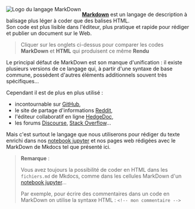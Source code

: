 <img src="https://upload.wikimedia.org/wikipedia/commons/4/48/Markdown-mark.svg" align="left" title="Logo du langage MarkDown" alt="Logo du langage MarkDown">

<p>
    <a href="https://fr.wikipedia.org/wiki/Markdown" target="_blank" title="Page Markdown sur Wikipedia"><strong>Markdown</strong></a>
    est un langage de description à balisage plus léger à coder que des balises HTML.
    <br>
    Son code est plus lisible dans l'éditeur,
    plus pratique et rapide pour rédiger et publier un document sur le Web.
</p>

<blockquote>
    <p>
        Cliquer sur les onglets ci-dessus pour comparer les codes <strong>MarkDown</strong>
        et <strong>HTML</strong> qui produisent ce même <strong>Rendu</strong>
    </p>
</blockquote>
<p>
    Le principal défaut de MarkDown est son manque d'unification : 
    il existe plusieurs versions de ce langage qui,
    à partir d'une syntaxe de base commune,
    possèdent d'autres éléments additionnels souvent très spécifiques...  
</p>
<p>
    Cependant il est de plus en plus utilisé :
    <ul>
        <li>
            incontournable sur <a href="https://guides.github.com/features/mastering-markdown/" target="_blank" title="Guide MarkDown de GitHub">GitHub</a>,
        </li>
        <li>
            le site de partage d'informations <a href="https://www.reddit.com/wiki/markdown" target="_blank" title="Guide MarkDown de Reddit">Reddit</a>,
        </li>
        <li>
            l'éditeur collaboratif en ligne <a href="https://demo.hedgedoc.org/features?both" target="_blank" title="Page de demonstration du Markdown de HedgeDoc">HedgeDoc</a>,
        </li>
        <li>
            les forums <a href="https://forum.digikey.com/t/an-unofficial-discourse-user-reference-guide/1125/4" target="_blank" title="Référence MarkDown pour Discourse">Discourse</a>,
            <a href="https://stackoverflow.com/editing-help" target="_blank" title="Aide Markdown de Stack Overflow">Stack Overflow</a>...
        </li>
    </ul>
    Mais c'est surtout le langage que nous utiliserons pour rédiger du texte enrichi
    dans nos <a href="../MarkDown-Le_BN_pour_rapporter" target="_blank" title="Notebook d'initiation au Markdown de Jupyter">notebook jupyter</a> 
    et nos pages web rédigées avec le MarkDown de Mkdocs tel que présenté ici.
</p>
<blockquote>
    <p>
        <strong>Remarque</strong> :
    </p>
    <p>
        Vous avez toujours la possibilité de coder en HTML
        dans les <code>fichiers.md</code> de Mkdocs,
        comme dans les cellules MarkDown d'un 
        <a href="../HTML-Le_BN_pour_multimedier" target="_blank" title="Notebook d'initiation au HTML de Jupyter">notebook jupyter</a>...
    </p>
    <p>
        Par exemple, pour écrire des commentaires dans un code en MarkDown
        on utilise la syntaxe HTML : <code>&lt;!-- mon commentaire --&gt;</code>
    </p>  
</blockquote>
<!-- Ceci est un commentaire qui ne sera donc pas affiché
Liste des liens pour l'introduction :
-->